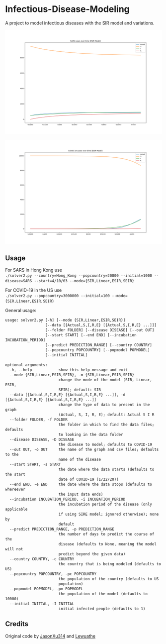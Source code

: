 # Infectious-Disease-Modeling

A project to model infectious diseases with the SIR model and variations.

![](https://raw.githubusercontent.com/Ta180m/Infectious-Disease-Modeling/master/SARS-ESIR.png)

![](https://raw.githubusercontent.com/Ta180m/Infectious-Disease-Modeling/master/COVID-19-ESIR.png)

## Usage

For SARS in Hong Kong use  
`./solver2.py --country=Hong_Kong --popcountry=20000 --initial=1000 --disease=SARS --start=4/10/03 --mode={SIR,Linear,ESIR,SEIR}`

For COVID-19 in the US use  
`./solver2.py --popcountry=3000000 --initial=100 --mode={SIR,Linear,ESIR,SEIR}`

General usage:
```
usage: solver2.py [-h] [--mode {SIR,Linear,ESIR,SEIR}]
                  [--data [{Actual,S,I,R,E} [{Actual,S,I,R,E} ...]]]
                  [--folder FOLDER] [--disease DISEASE] [--out OUT]
                  [--start START] [--end END] [--incubation INCUBATION_PERIOD]
                  [--predict PREDICTION_RANGE] [--country COUNTRY]
                  [--popcountry POPCOUNTRY] [--popmodel POPMODEL]
                  [--initial INITIAL]

optional arguments:
  -h, --help            show this help message and exit
  --mode {SIR,Linear,ESIR,SEIR}, -m {SIR,Linear,ESIR,SEIR}
                        change the mode of the model (SIR, Linear, ESIR,
                        SEIR); default: SIR
  --data [{Actual,S,I,R,E} [{Actual,S,I,R,E} ...]], -d [{Actual,S,I,R,E} [{Actual,S,I,R,E} ...]]
                        change the type of data to present in the graph
                        (Actual, S, I, R, E); default: Actual S I R
  --folder FOLDER, -f FOLDER
                        the folder in which to find the data files; defaults
                        to looking in the data folder
  --disease DISEASE, -D DISEASE
                        the disease to model; defaults to COVID-19
  --out OUT, -o OUT     the name of the graph and csv files; defaults to the
                        name of the disease
  --start START, -s START
                        the date where the data starts (defaults to the start
                        date of COVID-19 (1/22/20))
  --end END, -e END     the date where the data stops (defaults to whereever
                        the input data ends)
  --incubation INCUBATION_PERIOD, -i INCUBATION_PERIOD
                        the incubation period of the disease (only applicable
                        if using SIRE model; ignored otherwise); none by
                        default
  --predict PREDICTION_RANGE, -p PREDICTION_RANGE
                        the number of days to predict the course of the
                        disease (defaults to None, meaning the model will not
                        predict beyond the given data)
  --country COUNTRY, -c COUNTRY
                        the country that is being modeled (defaults to US)
  --popcountry POPCOUNTRY, -pc POPCOUNTRY
                        the population of the country (defaults to US
                        population)
  --popmodel POPMODEL, -pm POPMODEL
                        the population of the model (defaults to 10000)
  --initial INITIAL, -I INITIAL
                        initial infected people (defaults to 1)
```

## Credits

Original code by [JasonXu314](https://github.com/JasonXu314/covid-19-project/) and [Lewuathe](https://github.com/Lewuathe/COVID19-SIR)
